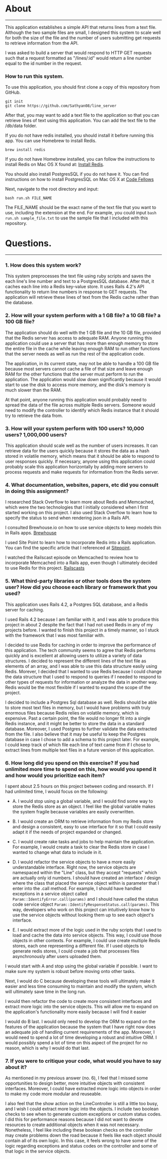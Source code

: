 # About
-----

This application establishes a simple API that returns lines from a text file.  Although the two sample files are small, I designed this system to scale well for both the size of the file and the number of users submitting get requests to retrieve information from the API.

I was asked to build a server that would respond to HTTP GET requests such that a request formatted as "/lines/:id" would return a line number equal to the id number in the request.


### How to run this system.

To use this application, you should first clone a copy of this repository from GitHub.

    git init
    git clone https://github.com/Sathyan08/line_server


After that, you may want to add a text file to the application so that you can retrieve lines of text using this application.  You can add the text file to the /db/data folder.

If you do not have redis installed, you should install it before running this app.  You can use Homebrew to install Redis.

```
brew install redis
```
If you do not have Homebrew installed, you can follow the instructions to install Redis on Mac OS X found at: [Install Redis]( jasdeep.ca/2012/05/installing-redis-on-mac-os-x ).

You should also install PostgresSQL if you do not have it.  You can find instructions on how to install PostgresSQL on Mac OS X at [Code Fellows]( www.codefellows.org/blog/three-battle-tested-ways-to-install-postgresql )

Next, navigate to the root directory and input:

```
bash run.sh FILE_NAME
```

The FILE_NAME should be the exact name of the text file that you want to use, including the extension at the end.  For example, you could input `bash run.sh sample_file.txt` to use the sample file that I included with this repository.

# Questions.
-------------

### 1.  How does this system work?

This system preprocesses the text file using ruby scripts and saves the each line's line number and text to a PostgresSQL database.  After that, it caches each line into a Redis key-value store.  It uses Rails 4.2's API functionality to return line numbers in response to GET requests.  The application will retrieve these lines of text from the Redis cache rather than the database.

### 2. How will your system perform with a 1 GB file? a 10 GB file? a 100 GB file?

The application should do well with the 1 GB file and the 10 GB file, provided that the Redis server has access to adequate RAM.  Anyone running this application could use a server that has more than enough memory to store the entire file in the cache while leaving enough RAM to run other functions that the server needs as well as run the rest of the application code.

The application, in its current state, may not be able to handle a 100 GB file because most servers cannot cache a file of that size and leave enough RAM for the other functions that the server must perform to run the application.  The application would slow down significantly because it would start to use the disk to access more memory, and the disk's memory is much slower than the RAM.

At that point, anyone running this application would probably need to spread the data of the file across multiple Redis servers.  Someone would need to modify the controller to identify which Redis instance that it should try to retrieve the data from.

### 3. How will your system perform with 100 users? 10,000 users? 1,000,000 users?

This application should scale well as the number of users increases.  It can retrieve data for the users quickly because it stores the data as a hash stored in volatile memory, which means that it should be able to respond to user responses quickly.  If necessary, anyone using this application could probably scale this application horizontally by adding more servers to process requests and make requests for information from the Redis server.

### 4. What documentation, websites, papers, etc did you consult in doing this assignment?

I researched Stack Overflow to learn more about Redis and Memcached, which were the two technologies that I initially considered when I first started working on this project.  I also used Stack Overflow to learn how to specify the status to send when rendering json in a Rails API.

I consulted Brewhouse.io on how to use service objects to keep models thin in Rails apps.  [Brewhouse]( brewhouse.io/blog/2014/04/30/gourmet-service-objects.html )

I used Site Point to learn how to incorporate Redis into a Rails application.  You can find the specific article that I referenced at [Sitepoint]( www.sitepoint.com/introduction-to-using-redis-with-rails ).

I watched the Railscast episode on Memcached to review how to incorporate Memcached into a Rails app, even though I ultimately decided to use Redis for this project.  [Railscasts]( railscasts.com/episodes/380-memcached-dalli )

### 5. What third-party libraries or other tools does the system user?  How did you choose each library or framework that you used?

This application uses Rails 4.2, a Postgres SQL database, and a Redis server for caching.

I used Rails 4.2 because I am familiar with it, and I was able to produce this project in about 2 despite the fact that I had not used Redis in any of my projects before.  I wanted to finish this project in a timely manner, so I stuck with the framework that I was most familiar with.

I decided to use Redis for caching in order to improve the performance of this application.  The tech community seems to agree that Redis performs quickly and is excellent at allowing users to utilize a variety of data structures.  I decided to represent the different lines of the text file as elements of an array, and I was able to use this data structure easily using Redis.  Morever, I decided that I wanted to use Redis because I could change the data structure that I used to respond to queries if I needed to respond to other types of requests for information or analyze the data in another way.  Redis would be the most flexible if I wanted to expand the scope of the project.

I decided to include a Postgres Sql database as well.  Redis should be able to store most text files in memory, but I would have problems with truly enormous files because Redis relies on volatile memory, which is expensive.  Past a certain point, the file would no longer fit into a single Redis instance, and it might be better to store the data in a standard database.  Moreover, I used Postgres to further validate the data extracted from the file.  I also believe that it may be useful to keep the Postgres database in case I chose to add a schema to this project later.  For example, I could keep track of which file each line of text came from if I chose to extract lines from multiple text files in a future version of this application.

### 6. How long did you spend on this exercise? If you had unlimited more time to spend on this, how would you spend it and how would you prioritize each item?

I spent about 2.5 hours on this project between coding and research.  If I had unlimited time, I would focus on the following:

  - A. I would stop using a global variable, and I would find some way to store the Redis store as an object.  I feel like the global variable makes the system fragile because variables are easily overwritten.

  - B.  I would create an ORM to retrieve information from my Redis store and design a consistent, easy to use interface for it so that I could easily adapt it if the needs of project expanded or changed.

  - C.  I would create rake tasks and jobs to help maintain the application.  For example, I would create a task to clear the Redis store in case I wanted to change what data to include in it.

  - D.  I would refactor the service objects to have a more easily understandable interface.  Right now, the service objects are namespaced within the "Line" class, but they accept "requests" which are actually only id numbers.  I should have created an interface / design where the class that placed the service object within is parameter that I enter into the .call method.  For example, I should have handled exceptions in a service object called `Param::IdentifyError.call(params)` and I should have called the status code service object `Param::IdentifyResponseStatus.call(params)`.  This way, developers who work on this project can intuitively know how to use the service objects without looking them up to see each object's interface.

  - E.  I would extract more of the logic used in the ruby scripts that I used to load and cache the data into service objects.  This way, I could use those objects in other contexts.  For example, I could use create multiple Redis stores, each one representing a different file.  If I used objects to generate redis stores, I could create a job that processes files asynchronously after users uploaded them.

  I would start with A and stop using the global variable if possible.  I want to make sure my system is robust before moving onto other tasks.

  Next, I would do C because developing these tools will ultimately make it easier and less time consuming to maintain and modify the system, which will ultimately save time in the long run.

  I would then refactor the code to create more consistent interfaces and extract more logic into the service objects.  This will allow me to expand on the application's functionality more easily because I will find it easier

  I would do B last.  I would only need to develop the ORM to expand on the features of the application because the system that I have right now does an adequate job of handling current requirements of the app.  Moreover, I would need to spend a lot of time developing a robust and intuitive ORM.  I would possibly spend a lot of time on this aspect of the project for no reason, which is why I would do that last.

  ### 7.  If you were to critique your code, what would you have to say about it?

  As mentioned in my previous answer (no. 6), I feel that I missed some opportunities to design better, more intuitive objects with consistent interfaces.  Moreover, I could have extracted more logic into objects in order to make my code more modular and reuseable.

  I also feel that the show action on the LineController is still a little too busy, and I wish I could extract more logic into the objects.  I include two boolean checks to see when to generate custom exceptions or custom status codes.  I did this for performance reasons because I did not want to devote resources to create additional objects when it was not necessary.  Nonetheless, I feel like including these boolean checks on the controller may create problems down the road because it feels like each object should contain all of its own logic.  In this case, it feels wrong to have some of the logic regarding exceptions and status codes on the controller and some of that logic in the service objects.
